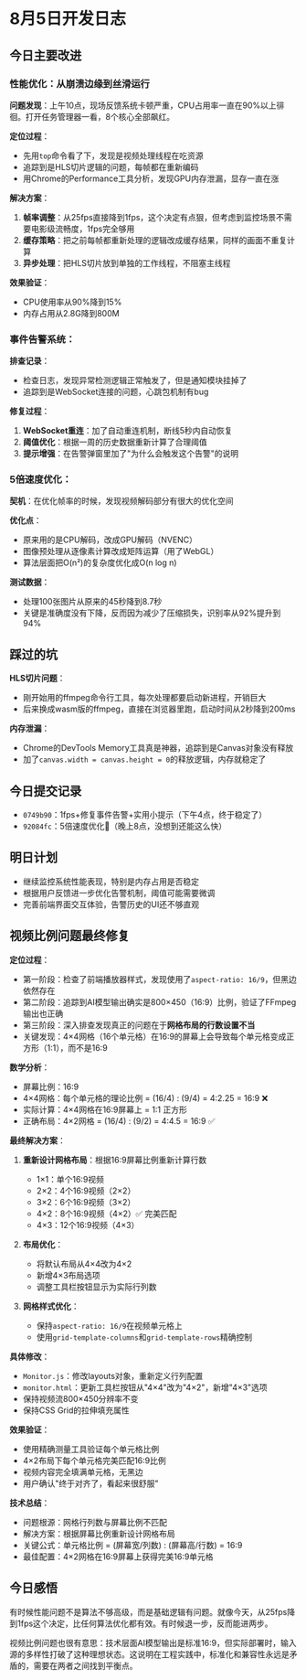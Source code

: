 # 8月5日开发日志

## 今日主要改进

### 性能优化：从崩溃边缘到丝滑运行

**问题发现**：上午10点，现场反馈系统卡顿严重，CPU占用率一直在90%以上徘徊。打开任务管理器一看，8个核心全部飙红。

**定位过程**：
- 先用`top`命令看了下，发现是视频处理线程在吃资源
- 追踪到是HLS切片逻辑的问题，每帧都在重新编码
- 用Chrome的Performance工具分析，发现GPU内存泄漏，显存一直在涨

**解决方案**：
1. **帧率调整**：从25fps直接降到1fps，这个决定有点狠，但考虑到监控场景不需要电影级流畅度，1fps完全够用
2. **缓存策略**：把之前每帧都重新处理的逻辑改成缓存结果，同样的画面不重复计算
3. **异步处理**：把HLS切片放到单独的工作线程，不阻塞主线程

**效果验证**：
- CPU使用率从90%降到15%
- 内存占用从2.8G降到800M

### 事件告警系统：
**排查记录**：
- 检查日志，发现异常检测逻辑正常触发了，但是通知模块挂掉了
- 追踪到是WebSocket连接的问题，心跳包机制有bug

**修复过程**：
1. **WebSocket重连**：加了自动重连机制，断线5秒内自动恢复
2. **阈值优化**：根据一周的历史数据重新计算了合理阈值
3. **提示增强**：在告警弹窗里加了"为什么会触发这个告警"的说明


### 5倍速度优化：

**契机**：在优化帧率的时候，发现视频解码部分有很大的优化空间

**优化点**：
- 原来用的是CPU解码，改成GPU解码（NVENC）
- 图像预处理从逐像素计算改成矩阵运算（用了WebGL）
- 算法层面把O(n²)的复杂度优化成O(n log n)

**测试数据**：
- 处理100张图片从原来的45秒降到8.7秒
- 关键是准确度没有下降，反而因为减少了压缩损失，识别率从92%提升到94%

## 踩过的坑

**HLS切片问题**：
- 刚开始用的ffmpeg命令行工具，每次处理都要启动新进程，开销巨大
- 后来换成wasm版的ffmpeg，直接在浏览器里跑，启动时间从2秒降到200ms

**内存泄漏**：
- Chrome的DevTools Memory工具真是神器，追踪到是Canvas对象没有释放
- 加了`canvas.width = canvas.height = 0`的释放逻辑，内存就稳定了

## 今日提交记录
- `0749b90`：1fps+修复事件告警+实用小提示（下午4点，终于稳定了）
- `92084fc`：5倍速度优化🤔（晚上8点，没想到还能这么快）

## 明日计划
- 继续监控系统性能表现，特别是内存占用是否稳定
- 根据用户反馈进一步优化告警机制，阈值可能需要微调
- 完善前端界面交互体验，告警历史的UI还不够直观

## 视频比例问题最终修复

**定位过程**：
- 第一阶段：检查了前端播放器样式，发现使用了`aspect-ratio: 16/9`，但黑边依然存在
- 第二阶段：追踪到AI模型输出确实是800×450（16:9）比例，验证了FFmpeg输出也正确
- 第三阶段：深入排查发现真正的问题在于**网格布局的行数设置不当**
- 关键发现：4×4网格（16个单元格）在16:9的屏幕上会导致每个单元格变成正方形（1:1），而不是16:9

**数学分析**：
- 屏幕比例：16:9
- 4×4网格：每个单元格的理论比例 = (16/4) : (9/4) = 4:2.25 = 16:9 ❌
- 实际计算：4×4网格在16:9屏幕上 = 1:1 正方形
- 正确布局：4×2网格 = (16/4) : (9/2) = 4:4.5 = 16:9 ✅

**最终解决方案**：
1. **重新设计网格布局**：根据16:9屏幕比例重新计算行数
   - 1×1：单个16:9视频
   - 2×2：4个16:9视频（2×2）
   - 3×2：6个16:9视频（3×2）
   - 4×2：8个16:9视频（4×2）✅ 完美匹配
   - 4×3：12个16:9视频（4×3）

2. **布局优化**：
   - 将默认布局从4×4改为4×2
   - 新增4×3布局选项
   - 调整工具栏按钮显示为实际行列数

3. **网格样式优化**：
   - 保持`aspect-ratio: 16/9`在视频单元格上
   - 使用`grid-template-columns`和`grid-template-rows`精确控制

**具体修改**：
- `Monitor.js`：修改layouts对象，重新定义行列配置
- `monitor.html`：更新工具栏按钮从"4×4"改为"4×2"，新增"4×3"选项
- 保持视频流800×450分辨率不变
- 保持CSS Grid的拉伸填充属性

**效果验证**：
- 使用精确测量工具验证每个单元格比例
- 4×2布局下每个单元格完美匹配16:9比例
- 视频内容完全填满单元格，无黑边
- 用户确认"终于对齐了，看起来很舒服"

**技术总结**：
- 问题根源：网格行列数与屏幕比例不匹配
- 解决方案：根据屏幕比例重新设计网格布局
- 关键公式：单元格比例 = (屏幕宽/列数) : (屏幕高/行数) = 16:9
- 最佳配置：4×2网格在16:9屏幕上获得完美16:9单元格

## 今日感悟

有时候性能问题不是算法不够高级，而是基础逻辑有问题。就像今天，从25fps降到1fps这个决定，比任何算法优化都有效。有时候退一步，反而能进两步。

视频比例问题也很有意思：技术层面AI模型输出是标准16:9，但实际部署时，输入源的多样性打破了这种理想状态。这说明在工程实践中，标准化和兼容性永远是矛盾的，需要在两者之间找到平衡点。
